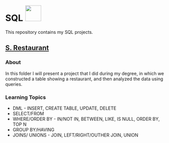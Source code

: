 # SQL <img src="https://upload.wikimedia.org/wikipedia/commons/8/87/Sql_data_base_with_logo.png" width="50px">
This repository contains my SQL projects. 

## <span style="blue">[S. Restaurant](https://github.com/adiredri/SQL/tree/main/S.%20Restaurant "S. Restaurant")</span>

### About
In this folder I will present a project that I did during my degree, in which we constructed a table showing a restaurant, and then analyzed the data using queries.

### Learning Topics

* DML - INSERT, CREATE TABLE, UPDATE, DELETE
* SELECT/FROM
* WHERE/ORDER BY - IN/NOT IN, BETWEEN, LIKE, IS NULL, ORDER BY, TOP N
* GROUP BY/HAVING
* JOINS/ UNIONS - JOIN, LEFT/RIGHT/OUTHER JOIN, UNION 
